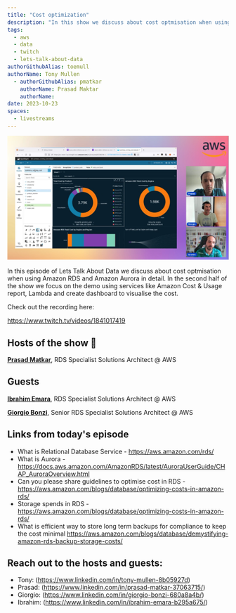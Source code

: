 ```yaml
---
title: "Cost optimization"
description: "In this show we discuss about cost optmisation when using Amazon RDS and Amazon Aurora in detail. In the second half of the show we focus on the demo using services like Amazon Cost & Usage report, Lambda and create dashboard to visualise the cost."
tags:
  - aws
  - data
  - twitch
  - lets-talk-about-data
authorGithubAlias: toemull
authorName: Tony Mullen
  - authorGithubAlias: pmatkar
    authorName: Prasad Maktar
    authorName: 
date: 2023-10-23
spaces:
  - livestreams
---
```


![Screenshot from the stream or an image related to the topic](images/show12.jpg)

In this episode of Lets Talk About Data we discuss about cost optmisation when using Amazon RDS and Amazon Aurora in detail. In the second half of the show we focus on the demo using services like Amazon Cost & Usage report, Lambda and create dashboard to visualise the cost.

Check out the recording here:

https://www.twitch.tv/videos/1841017419

## Hosts of the show 🎤

[**Prasad Matkar**](https://www.linkedin.com/in/prasad-matkar-37063715/), RDS Specialist Solutions Architect @ AWS

## Guests

[**Ibrahim Emara**](https://www.linkedin.com/in/ibrahim-emara-b295a675), RDS Specialist Solutions Architect @ AWS

[**Giorgio Bonzi**](https://www.linkedin.com/in/giorgio-bonzi-680a8a4b/), Senior RDS Specialist Solutions Architect @ AWS



## Links from today's episode

* What is Relational Database Service - https://aws.amazon.com/rds/
* What is Aurora - 	https://docs.aws.amazon.com/AmazonRDS/latest/AuroraUserGuide/CHAP_AuroraOverview.html
* Can you please share guidelines to optimise cost in RDS - https://aws.amazon.com/blogs/database/optimizing-costs-in-amazon-rds/
* Storage spends in RDS	- https://aws.amazon.com/blogs/database/optimizing-costs-in-amazon-rds/
* What is efficient way to store long term backups for compliance to keep the cost minimal	https://aws.amazon.com/blogs/database/demystifying-amazon-rds-backup-storage-costs/



## Reach out to the hosts and guests:

- Tony: (https://www.linkedin.com/in/tony-mullen-8b05927d)
- Prasad: (https://www.linkedin.com/in/prasad-matkar-37063715/)
- Giorgio: (https://www.linkedin.com/in/giorgio-bonzi-680a8a4b/)
- Ibrahim: (https://www.linkedin.com/in/ibrahim-emara-b295a675/)
